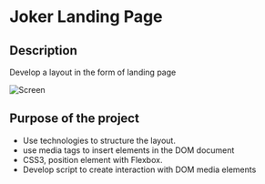 # Joker Landing Page


##  Description
Develop a layout in the form of landing page

![Screen](/assets/jokeriVesionPage.gif)

##  Purpose of the project

- Use technologies to structure the layout. 
- use media tags to insert elements in the DOM document
- CSS3, position element with Flexbox.
- Develop script to create interaction with DOM media elements
